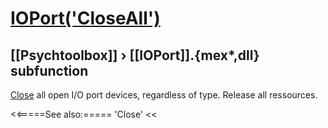 # [IOPort('CloseAll')](IOPort-CloseAll) 
## [[Psychtoolbox]] &#8250; [[IOPort]].{mex*,dll} subfunction


[Close](Close) all open I/O port devices, regardless of type. Release all ressources.  
  


<<=====See also:=====
'Close'
<<